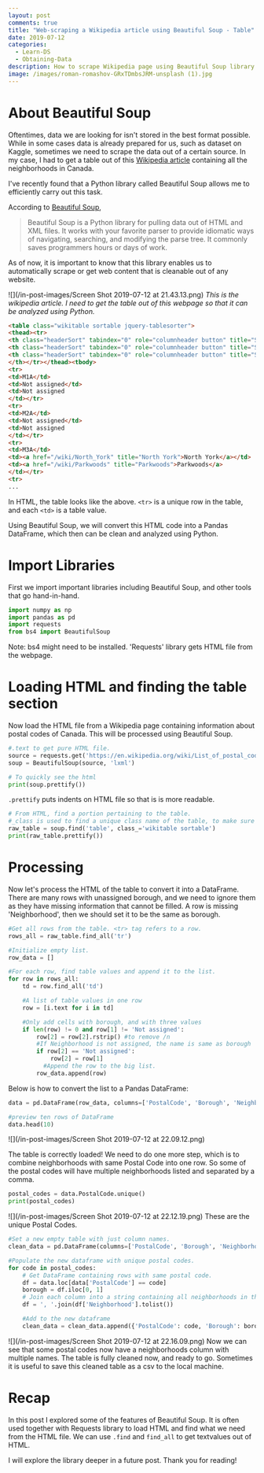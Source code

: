```yaml
---
layout: post
comments: true
title: "Web-scraping a Wikipedia article using Beautiful Soup - Table"
date: 2019-07-12
categories:
  - Learn-DS
  - Obtaining-Data
description: How to scrape Wikipedia page using Beautiful Soup library in Python.
image: /images/roman-romashov-GRxTDmbsJRM-unsplash (1).jpg
---
```

# About Beautiful Soup

Oftentimes, data we are looking for isn't stored in the best format possible. While in some cases data is already prepared for us, such as dataset on Kaggle, sometimes we need to scrape the data out of a certain source. In my case, I had to get a table out of this [Wikipedia article](https://en.wikipedia.org/wiki/List_of_postal_codes_of_Canada:_M) containing all the neighborhoods in Canada.

I've recently found that a Python library called Beautiful Soup allows me to efficiently carry out this task.

According to [Beautiful Soup](https://www.crummy.com/software/BeautifulSoup/bs4/doc/),

> Beautiful Soup is a Python library for pulling data out of HTML and XML files. It works with your favorite parser to provide idiomatic ways of navigating, searching, and modifying the parse tree. It commonly saves programmers hours or days of work.

As of now, it is important to know that this library enables us to automatically scrape or get web content that is cleanable out of any website.

![](/in-post-images/Screen Shot 2019-07-12 at 21.43.13.png)
*This is the wikipedia article. I need to get the table out of this webpage so that it can be analyzed using Python.*

```html
<table class="wikitable sortable jquery-tablesorter">
<thead><tr>
<th class="headerSort" tabindex="0" role="columnheader button" title="Sort ascending">Postcode</th>
<th class="headerSort" tabindex="0" role="columnheader button" title="Sort ascending">Borough</th>
<th class="headerSort" tabindex="0" role="columnheader button" title="Sort ascending">Neighbourhood
</th></tr></thead><tbody>
<tr>
<td>M1A</td>
<td>Not assigned</td>
<td>Not assigned
</td></tr>
<tr>
<td>M2A</td>
<td>Not assigned</td>
<td>Not assigned
</td></tr>
<tr>
<td>M3A</td>
<td><a href="/wiki/North_York" title="North York">North York</a></td>
<td><a href="/wiki/Parkwoods" title="Parkwoods">Parkwoods</a>
</td></tr>
<tr>
...
```
In HTML, the table looks like the above. `<tr>` is a unique row in the table, and each `<td>` is a table value.

Using Beautiful Soup, we will convert this HTML code into a Pandas DataFrame, which then can be clean and analyzed using Python.

# Import Libraries

First we import important libraries including Beautiful Soup, and other tools that go hand-in-hand.

```python
import numpy as np
import pandas as pd
import requests
from bs4 import BeautifulSoup
```
Note: bs4 might need to be installed. 'Requests' library gets HTML file from the webpage.

# Loading HTML and finding the table section

Now load the HTML file from a Wikipedia page containing information about postal codes of Canada. This will be processed using Beautiful Soup.

```python
#.text to get pure HTML file.
source = requests.get('https://en.wikipedia.org/wiki/List_of_postal_codes_of_Canada:_M').text
soup = BeautifulSoup(source, 'lxml')

# To quickly see the html
print(soup.prettify())
```
`.prettify` puts indents on HTML file so that is is more readable.

```python
# From HTML, find a portion pertaining to the table.
#_class is used to find a unique class name of the table, to make sure we find the correct table if there are multiple tables.
raw_table = soup.find('table', class_='wikitable sortable')
print(raw_table.prettify())
```
# Processing

Now let's process the HTML of the table to convert it into a DataFrame. There are many rows with unassigned borough, and we need to ignore them as they have missing information that cannot be filled. A row is missing 'Neighborhood', then we should set it to be the same as borough.
```python
#Get all rows from the table. <tr> tag refers to a row.
rows_all = raw_table.find_all('tr')

#Initialize empty list.
row_data = []

#For each row, find table values and append it to the list.
for row in rows_all:
    td = row.find_all('td')

    #A list of table values in one row
    row = [i.text for i in td]

    #Only add cells with borough, and with three values
    if len(row) != 0 and row[1] != 'Not assigned':
        row[2] = row[2].rstrip() #to remove /n
        #If Neighborhood is not assigned, the name is same as borough
        if row[2] == 'Not assigned':
            row[2] = row[1]
          #Append the row to the big list.
        row_data.append(row)
```

Below is how to convert the list to a Pandas DataFrame:
```python
data = pd.DataFrame(row_data, columns=['PostalCode', 'Borough', 'Neighborhood'])

#preview ten rows of DataFrame
data.head(10)
```
![](/in-post-images/Screen Shot 2019-07-12 at 22.09.12.png)

The table is correctly loaded! We need to do one more step, which is to combine neighborhoods with same Postal Code into one row. So some of the postal codes will have multiple neighborhoods listed and separated by a comma.
```python
postal_codes = data.PostalCode.unique()
print(postal_codes)
```
![](/in-post-images/Screen Shot 2019-07-12 at 22.12.19.png)
These are the unique Postal Codes.

```python
#Set a new empty table with just column names.
clean_data = pd.DataFrame(columns=['PostalCode', 'Borough', 'Neighborhood'], index=None)

#Populate the new dataframe with unique postal codes.
for code in postal_codes:
    # Get DataFrame containing rows with same postal code.
    df = data.loc[data['PostalCode'] == code]
    borough = df.iloc[0, 1]
    # Join each column into a string containing all neighborhoods in the same code.
    df = ', '.join(df['Neighborhood'].tolist())

    #Add to the new dataframe
    clean_data = clean_data.append({'PostalCode': code, 'Borough': borough , 'Neighborhood': df}, ignore_index=True)
```
![](/in-post-images/Screen Shot 2019-07-12 at 22.16.09.png)
Now we can see that some postal codes now have a neighborhoods column with multiple names. The table is fully cleaned now, and ready to go. Sometimes it is useful to save this cleaned table as a csv to the local machine.

# Recap

In this post I explored some of the features of Beautiful Soup. It is often used together with Requests library to load HTML and find what we need from the HTML file. We can use `.find` and `find_all` to get textvalues out of HTML.

I will explore the library deeper in a future post. Thank you for reading!
